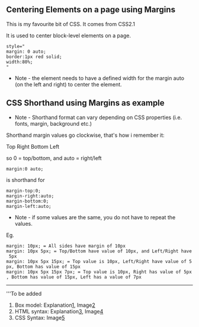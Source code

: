 ## Centering Elements on a page using Margins

This is my favourite bit of CSS. It comes from CSS2.1

It is used to center block-level elements on a page.

`style="`  
`margin: 0 auto;`  
`border:1px red solid;`  
`width:80%;`  
`"`

  - Note - the element needs to have a defined width for the margin auto
    (on the left and right) to center the element.

## CSS Shorthand using Margins as example

  - Note - Shorthand format can vary depending on CSS properties (i.e.
    fonts, margin, background etc.)

Shorthand margin values go clockwise, that's how i remember it:

Top Right Bottom Left

so 0 = top/bottom, and auto = right/left

`margin:0 auto;`

is shorthand for

`margin-top:0;`  
`margin-right:auto;`  
`margin-bottom:0;`  
`margin-left:auto;`

  - Note - if some values are the same, you do not have to repeat the
    values.

Eg.

`margin: 10px; = All sides have margin of 10px`  
`margin: 10px 5px; = Top/Bottom have value of 10px, and Left/Right have 5px`  
`margin: 10px 5px 15px; = Top value is 10px, Left/Right have value of 5px, Bottom has value of 15px`  
`margin: 10px 5px 15px 7px; = Top value is 10px, Right has value of 5px, Bottom has value of 15px, Left has a value of 7px`

-----

'''To be added

1.  Box model: Explanation[1](http://css-tricks.com/the-css-box-model/),
    Image[2](http://xhtml.com/C12742E4-3FD2-4084-9E7F-833805A4157C/box-model.gif)
2.  HTML syntax:
    Explanation[3](http://learn.shayhowe.com/html-css/terminology-syntax-intro),
    Image[4](http://urlnextdoor.com/content-include-images/web1/html-syntax.png)
3.  CSS Syntax:
    Image[5](http://createyoursite.org/wp-content/uploads/2013/01/anatomy-of-a-css-rule.gif)
